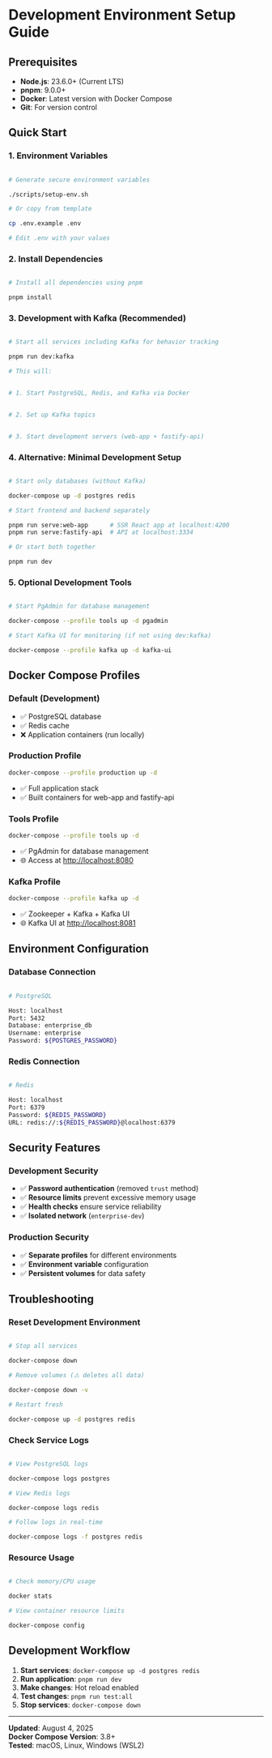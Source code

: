 # Development Environment Setup Guide

## Prerequisites

- **Node.js**: 23.6.0+ (Current LTS)
- **pnpm**: 9.0.0+
- **Docker**: Latest version with Docker Compose
- **Git**: For version control

## Quick Start

### 1. Environment Variables

```bash

# Generate secure environment variables

./scripts/setup-env.sh

# Or copy from template

cp .env.example .env

# Edit .env with your values

```

### 2. Install Dependencies

```bash

# Install all dependencies using pnpm

pnpm install
```

### 3. Development with Kafka (Recommended)

```bash

# Start all services including Kafka for behavior tracking

pnpm run dev:kafka

# This will:


# 1. Start PostgreSQL, Redis, and Kafka via Docker


# 2. Set up Kafka topics


# 3. Start development servers (web-app + fastify-api)

```

### 4. Alternative: Minimal Development Setup

```bash

# Start only databases (without Kafka)

docker-compose up -d postgres redis

# Start frontend and backend separately

pnpm run serve:web-app      # SSR React app at localhost:4200
pnpm run serve:fastify-api  # API at localhost:3334

# Or start both together

pnpm run dev
```

### 5. Optional Development Tools

```bash

# Start PgAdmin for database management

docker-compose --profile tools up -d pgadmin

# Start Kafka UI for monitoring (if not using dev:kafka)

docker-compose --profile kafka up -d kafka-ui
```

## Docker Compose Profiles

### Default (Development)

- ✅ PostgreSQL database
- ✅ Redis cache
- ❌ Application containers (run locally)

### Production Profile

```bash
docker-compose --profile production up -d
```

- ✅ Full application stack
- ✅ Built containers for web-app and fastify-api

### Tools Profile

```bash
docker-compose --profile tools up -d
```

- ✅ PgAdmin for database management
- 🌐 Access at <http://localhost:8080>

### Kafka Profile

```bash
docker-compose --profile kafka up -d
```

- ✅ Zookeeper + Kafka + Kafka UI
- 🌐 Kafka UI at <http://localhost:8081>

## Environment Configuration

### Database Connection

```bash

# PostgreSQL

Host: localhost
Port: 5432
Database: enterprise_db
Username: enterprise
Password: ${POSTGRES_PASSWORD}
```

### Redis Connection

```bash

# Redis

Host: localhost
Port: 6379
Password: ${REDIS_PASSWORD}
URL: redis://:${REDIS_PASSWORD}@localhost:6379
```

## Security Features

### Development Security

- ✅ **Password authentication** (removed `trust` method)
- ✅ **Resource limits** prevent excessive memory usage
- ✅ **Health checks** ensure service reliability
- ✅ **Isolated network** (`enterprise-dev`)

### Production Security

- ✅ **Separate profiles** for different environments
- ✅ **Environment variable** configuration
- ✅ **Persistent volumes** for data safety

## Troubleshooting

### Reset Development Environment

```bash

# Stop all services

docker-compose down

# Remove volumes (⚠️ deletes all data)

docker-compose down -v

# Restart fresh

docker-compose up -d postgres redis
```

### Check Service Logs

```bash

# View PostgreSQL logs

docker-compose logs postgres

# View Redis logs

docker-compose logs redis

# Follow logs in real-time

docker-compose logs -f postgres redis
```

### Resource Usage

```bash

# Check memory/CPU usage

docker stats

# View container resource limits

docker-compose config
```

## Development Workflow

1. **Start services**: `docker-compose up -d postgres redis`
2. **Run application**: `pnpm run dev`
3. **Make changes**: Hot reload enabled
4. **Test changes**: `pnpm run test:all`
5. **Stop services**: `docker-compose down`

---

**Updated**: August 4, 2025  
**Docker Compose Version**: 3.8+  
**Tested**: macOS, Linux, Windows (WSL2)
